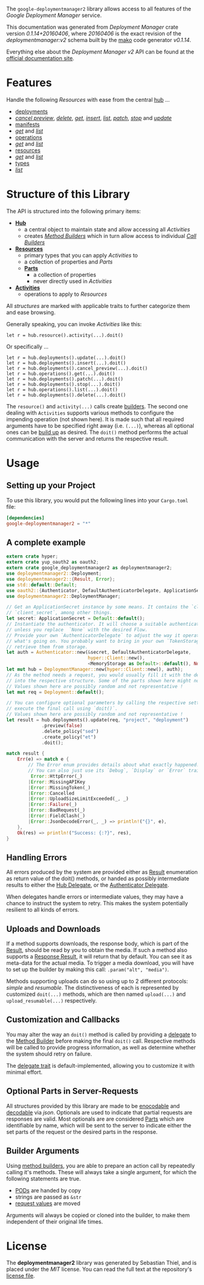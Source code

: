 <!---
DO NOT EDIT !
This file was generated automatically from 'src/mako/api/README.md.mako'
DO NOT EDIT !
-->
The `google-deploymentmanager2` library allows access to all features of the *Google Deployment Manager* service.

This documentation was generated from *Deployment Manager* crate version *0.1.14+20160406*, where *20160406* is the exact revision of the *deploymentmanager:v2* schema built by the [mako](http://www.makotemplates.org/) code generator *v0.1.14*.

Everything else about the *Deployment Manager* *v2* API can be found at the
[official documentation site](https://cloud.google.com/deployment-manager/).
# Features

Handle the following *Resources* with ease from the central [hub](http://byron.github.io/google-apis-rs/google_deploymentmanager2/struct.DeploymentManager.html) ... 

* [deployments](http://byron.github.io/google-apis-rs/google_deploymentmanager2/struct.Deployment.html)
 * [*cancel preview*](http://byron.github.io/google-apis-rs/google_deploymentmanager2/struct.DeploymentCancelPreviewCall.html), [*delete*](http://byron.github.io/google-apis-rs/google_deploymentmanager2/struct.DeploymentDeleteCall.html), [*get*](http://byron.github.io/google-apis-rs/google_deploymentmanager2/struct.DeploymentGetCall.html), [*insert*](http://byron.github.io/google-apis-rs/google_deploymentmanager2/struct.DeploymentInsertCall.html), [*list*](http://byron.github.io/google-apis-rs/google_deploymentmanager2/struct.DeploymentListCall.html), [*patch*](http://byron.github.io/google-apis-rs/google_deploymentmanager2/struct.DeploymentPatchCall.html), [*stop*](http://byron.github.io/google-apis-rs/google_deploymentmanager2/struct.DeploymentStopCall.html) and [*update*](http://byron.github.io/google-apis-rs/google_deploymentmanager2/struct.DeploymentUpdateCall.html)
* [manifests](http://byron.github.io/google-apis-rs/google_deploymentmanager2/struct.Manifest.html)
 * [*get*](http://byron.github.io/google-apis-rs/google_deploymentmanager2/struct.ManifestGetCall.html) and [*list*](http://byron.github.io/google-apis-rs/google_deploymentmanager2/struct.ManifestListCall.html)
* [operations](http://byron.github.io/google-apis-rs/google_deploymentmanager2/struct.Operation.html)
 * [*get*](http://byron.github.io/google-apis-rs/google_deploymentmanager2/struct.OperationGetCall.html) and [*list*](http://byron.github.io/google-apis-rs/google_deploymentmanager2/struct.OperationListCall.html)
* [resources](http://byron.github.io/google-apis-rs/google_deploymentmanager2/struct.ResourceType.html)
 * [*get*](http://byron.github.io/google-apis-rs/google_deploymentmanager2/struct.ResourceGetCall.html) and [*list*](http://byron.github.io/google-apis-rs/google_deploymentmanager2/struct.ResourceListCall.html)
* [types](http://byron.github.io/google-apis-rs/google_deploymentmanager2/struct.Type.html)
 * [*list*](http://byron.github.io/google-apis-rs/google_deploymentmanager2/struct.TypeListCall.html)




# Structure of this Library

The API is structured into the following primary items:

* **[Hub](http://byron.github.io/google-apis-rs/google_deploymentmanager2/struct.DeploymentManager.html)**
    * a central object to maintain state and allow accessing all *Activities*
    * creates [*Method Builders*](http://byron.github.io/google-apis-rs/google_deploymentmanager2/trait.MethodsBuilder.html) which in turn
      allow access to individual [*Call Builders*](http://byron.github.io/google-apis-rs/google_deploymentmanager2/trait.CallBuilder.html)
* **[Resources](http://byron.github.io/google-apis-rs/google_deploymentmanager2/trait.Resource.html)**
    * primary types that you can apply *Activities* to
    * a collection of properties and *Parts*
    * **[Parts](http://byron.github.io/google-apis-rs/google_deploymentmanager2/trait.Part.html)**
        * a collection of properties
        * never directly used in *Activities*
* **[Activities](http://byron.github.io/google-apis-rs/google_deploymentmanager2/trait.CallBuilder.html)**
    * operations to apply to *Resources*

All *structures* are marked with applicable traits to further categorize them and ease browsing.

Generally speaking, you can invoke *Activities* like this:

```Rust,ignore
let r = hub.resource().activity(...).doit()
```

Or specifically ...

```ignore
let r = hub.deployments().update(...).doit()
let r = hub.deployments().insert(...).doit()
let r = hub.deployments().cancel_preview(...).doit()
let r = hub.operations().get(...).doit()
let r = hub.deployments().patch(...).doit()
let r = hub.deployments().stop(...).doit()
let r = hub.operations().list(...).doit()
let r = hub.deployments().delete(...).doit()
```

The `resource()` and `activity(...)` calls create [builders][builder-pattern]. The second one dealing with `Activities` 
supports various methods to configure the impending operation (not shown here). It is made such that all required arguments have to be 
specified right away (i.e. `(...)`), whereas all optional ones can be [build up][builder-pattern] as desired.
The `doit()` method performs the actual communication with the server and returns the respective result.

# Usage

## Setting up your Project

To use this library, you would put the following lines into your `Cargo.toml` file:

```toml
[dependencies]
google-deploymentmanager2 = "*"
```

## A complete example

```Rust
extern crate hyper;
extern crate yup_oauth2 as oauth2;
extern crate google_deploymentmanager2 as deploymentmanager2;
use deploymentmanager2::Deployment;
use deploymentmanager2::{Result, Error};
use std::default::Default;
use oauth2::{Authenticator, DefaultAuthenticatorDelegate, ApplicationSecret, MemoryStorage};
use deploymentmanager2::DeploymentManager;

// Get an ApplicationSecret instance by some means. It contains the `client_id` and 
// `client_secret`, among other things.
let secret: ApplicationSecret = Default::default();
// Instantiate the authenticator. It will choose a suitable authentication flow for you, 
// unless you replace  `None` with the desired Flow.
// Provide your own `AuthenticatorDelegate` to adjust the way it operates and get feedback about 
// what's going on. You probably want to bring in your own `TokenStorage` to persist tokens and
// retrieve them from storage.
let auth = Authenticator::new(&secret, DefaultAuthenticatorDelegate,
                              hyper::Client::new(),
                              <MemoryStorage as Default>::default(), None);
let mut hub = DeploymentManager::new(hyper::Client::new(), auth);
// As the method needs a request, you would usually fill it with the desired information
// into the respective structure. Some of the parts shown here might not be applicable !
// Values shown here are possibly random and not representative !
let mut req = Deployment::default();

// You can configure optional parameters by calling the respective setters at will, and
// execute the final call using `doit()`.
// Values shown here are possibly random and not representative !
let result = hub.deployments().update(req, "project", "deployment")
             .preview(false)
             .delete_policy("sed")
             .create_policy("et")
             .doit();

match result {
    Err(e) => match e {
        // The Error enum provides details about what exactly happened.
        // You can also just use its `Debug`, `Display` or `Error` traits
         Error::HttpError(_)
        |Error::MissingAPIKey
        |Error::MissingToken(_)
        |Error::Cancelled
        |Error::UploadSizeLimitExceeded(_, _)
        |Error::Failure(_)
        |Error::BadRequest(_)
        |Error::FieldClash(_)
        |Error::JsonDecodeError(_, _) => println!("{}", e),
    },
    Ok(res) => println!("Success: {:?}", res),
}

```
## Handling Errors

All errors produced by the system are provided either as [Result](http://byron.github.io/google-apis-rs/google_deploymentmanager2/enum.Result.html) enumeration as return value of 
the doit() methods, or handed as possibly intermediate results to either the 
[Hub Delegate](http://byron.github.io/google-apis-rs/google_deploymentmanager2/trait.Delegate.html), or the [Authenticator Delegate](http://byron.github.io/google-apis-rs/google_deploymentmanager2/../yup-oauth2/trait.AuthenticatorDelegate.html).

When delegates handle errors or intermediate values, they may have a chance to instruct the system to retry. This 
makes the system potentially resilient to all kinds of errors.

## Uploads and Downloads
If a method supports downloads, the response body, which is part of the [Result](http://byron.github.io/google-apis-rs/google_deploymentmanager2/enum.Result.html), should be
read by you to obtain the media.
If such a method also supports a [Response Result](http://byron.github.io/google-apis-rs/google_deploymentmanager2/trait.ResponseResult.html), it will return that by default.
You can see it as meta-data for the actual media. To trigger a media download, you will have to set up the builder by making
this call: `.param("alt", "media")`.

Methods supporting uploads can do so using up to 2 different protocols: 
*simple* and *resumable*. The distinctiveness of each is represented by customized 
`doit(...)` methods, which are then named `upload(...)` and `upload_resumable(...)` respectively.

## Customization and Callbacks

You may alter the way an `doit()` method is called by providing a [delegate](http://byron.github.io/google-apis-rs/google_deploymentmanager2/trait.Delegate.html) to the 
[Method Builder](http://byron.github.io/google-apis-rs/google_deploymentmanager2/trait.CallBuilder.html) before making the final `doit()` call. 
Respective methods will be called to provide progress information, as well as determine whether the system should 
retry on failure.

The [delegate trait](http://byron.github.io/google-apis-rs/google_deploymentmanager2/trait.Delegate.html) is default-implemented, allowing you to customize it with minimal effort.

## Optional Parts in Server-Requests

All structures provided by this library are made to be [enocodable](http://byron.github.io/google-apis-rs/google_deploymentmanager2/trait.RequestValue.html) and 
[decodable](http://byron.github.io/google-apis-rs/google_deploymentmanager2/trait.ResponseResult.html) via *json*. Optionals are used to indicate that partial requests are responses 
are valid.
Most optionals are are considered [Parts](http://byron.github.io/google-apis-rs/google_deploymentmanager2/trait.Part.html) which are identifiable by name, which will be sent to 
the server to indicate either the set parts of the request or the desired parts in the response.

## Builder Arguments

Using [method builders](http://byron.github.io/google-apis-rs/google_deploymentmanager2/trait.CallBuilder.html), you are able to prepare an action call by repeatedly calling it's methods.
These will always take a single argument, for which the following statements are true.

* [PODs][wiki-pod] are handed by copy
* strings are passed as `&str`
* [request values](http://byron.github.io/google-apis-rs/google_deploymentmanager2/trait.RequestValue.html) are moved

Arguments will always be copied or cloned into the builder, to make them independent of their original life times.

[wiki-pod]: http://en.wikipedia.org/wiki/Plain_old_data_structure
[builder-pattern]: http://en.wikipedia.org/wiki/Builder_pattern
[google-go-api]: https://github.com/google/google-api-go-client

# License
The **deploymentmanager2** library was generated by Sebastian Thiel, and is placed 
under the *MIT* license.
You can read the full text at the repository's [license file][repo-license].

[repo-license]: https://github.com/Byron/google-apis-rs/LICENSE.md

